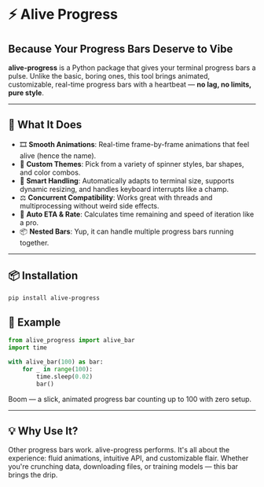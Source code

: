 # ⚡ Alive Progress
## Because Your Progress Bars Deserve to Vibe

**alive-progress** is a Python package that gives your terminal progress bars a pulse. Unlike the basic, boring ones, this tool brings animated, customizable, real-time progress bars with a heartbeat — **no lag, no limits, pure style**.

---

## 🎯 What It Does

- 🎞️ **Smooth Animations**: Real-time frame-by-frame animations that feel alive (hence the name).
- 🌈 **Custom Themes**: Pick from a variety of spinner styles, bar shapes, and color combos.
- 🧮 **Smart Handling**: Automatically adapts to terminal size, supports dynamic resizing, and handles keyboard interrupts like a champ.
- ⚖️ **Concurrent Compatibility**: Works great with threads and multiprocessing without weird side effects.
- 🧠 **Auto ETA & Rate**: Calculates time remaining and speed of iteration like a pro.
- 📦 **Nested Bars**: Yup, it can handle multiple progress bars running together.

---

## 📦 Installation

```bash
pip install alive-progress
```

## 🚀 Example
```py
from alive_progress import alive_bar
import time

with alive_bar(100) as bar:
    for _ in range(100):
        time.sleep(0.02)
        bar()
```
Boom — a slick, animated progress bar counting up to 100 with zero setup.

---

## 💡 Why Use It?
Other progress bars work. alive-progress performs. It's all about the experience: fluid animations, intuitive API, and customizable flair. Whether you're crunching data, downloading files, or training models — this bar brings the drip.